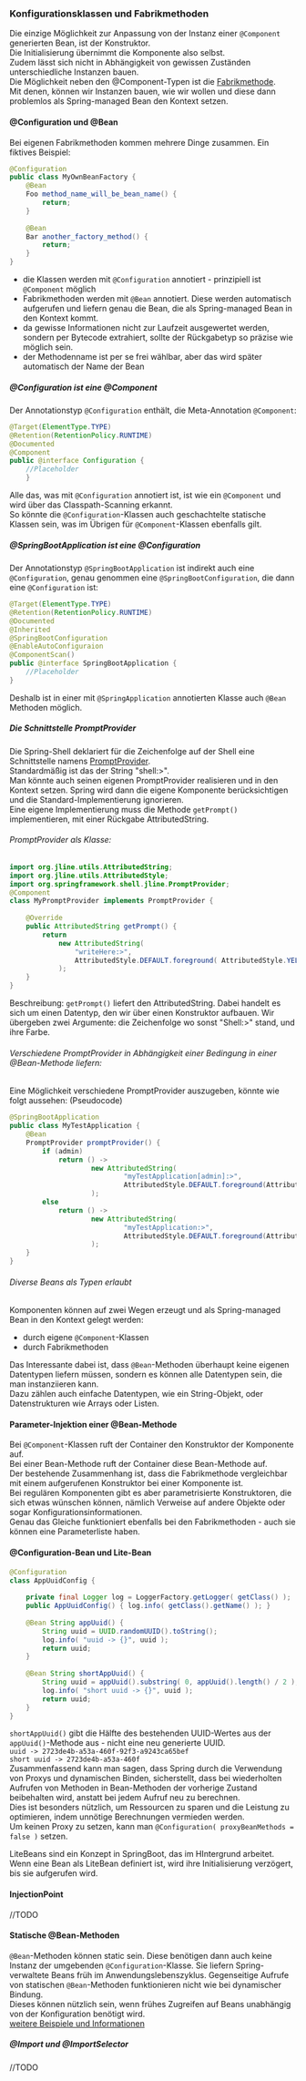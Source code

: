 ### Konfigurationsklassen und Fabrikmethoden
Die einzige Möglichkeit zur Anpassung von der Instanz einer `@Component` generierten Bean, ist der Konstruktor.  
Die Initialisierung übernimmt die Komponente also selbst.  
Zudem lässt sich nicht in Abhängigkeit von gewissen Zuständen unterschiedliche Instanzen bauen.  
Die Möglichkeit neben den @Component-Typen ist die [Fabrikmethode](https://refactoring.guru/design-patterns/factory-method/java/example).    
Mit denen, können wir Instanzen bauen, wie wir wollen und diese dann problemlos als Spring-managed Bean den Kontext setzen.

#### @Configuration und @Bean
Bei eigenen Fabrikmethoden kommen mehrere Dinge zusammen. Ein fiktives Beispiel:  
```java
@Configuration
public class MyOwnBeanFactory {
    @Bean
    Foo method_name_will_be_bean_name() {
        return;
    }
    
    @Bean
    Bar another_factory_method() {
        return;
    }
}
```
- die Klassen werden mit `@Configuration` annotiert - prinzipiell ist `@Component` möglich
- Fabrikmethoden werden mit `@Bean` annotiert. Diese werden automatisch aufgerufen und liefern genau die Bean, die als Spring-managed Bean in den Kontext kommt.
- da gewisse Informationen nicht zur Laufzeit ausgewertet werden, sondern per Bytecode extrahiert, sollte der Rückgabetyp so präzise wie möglich sein.
- der Methodenname ist per se frei wählbar, aber das wird später automatisch der Name der Bean

##### @Configuration ist eine @Component
Der Annotationstyp `@Configuration` enthält, die Meta-Annotation `@Component`:
```java
@Target(ElementType.TYPE)
@Retention(RetentionPolicy.RUNTIME)
@Documented
@Component
public @interface Configuration {
    //Placeholder
    }
```
Alle das, was mit `@Configuration` annotiert ist, ist wie ein `@Component` und wird über das Classpath-Scanning erkannt.  
So könnte die `@Configuration`-Klassen auch geschachtelte statische Klassen sein, was im Übrigen für `@Component`-Klassen ebenfalls gilt.

##### @SpringBootApplication ist eine @Configuration
Der Annotationstyp `@SpringBootApplication` ist indirekt auch eine `@Configuration`, genau genommen eine `@SpringBootConfiguration`, die dann eine `@Configuration` ist:  
```java
@Target(ElementType.TYPE)
@Retention(RetentionPolicy.RUNTIME)
@Documented
@Inherited
@SpringBootConfiguration
@EnableAutoConfiguraion
@ComponentScan()
public @interface SpringBootApplication {
    //Placeholder
}
```
Deshalb ist in einer mit `@SpringApplication` annotierten Klasse auch `@Bean` Methoden möglich.

##### Die Schnittstelle PromptProvider
Die Spring-Shell deklariert für die Zeichenfolge auf der Shell eine Schnittstelle namens [PromptProvider](https://docs.spring.io/spring-shell/docs/current/api/index.html?org/springframework/shell/jline/PromptProvider.html).  
Standardmäßig ist das der String "shell:>".  
Man könnte auch seinen eigenen PromptProvider realisieren und in den Kontext setzen. Spring wird dann die eigene Komponente berücksichtigen und die Standard-Implementierung ignorieren.  
Eine eigene Implementierung muss die Methode `getPrompt()` implementieren, mit einer Rückgabe AttributedString.
  
###### PromptProvider als Klasse:
```java 
import org.jline.utils.AttributedString;
import org.jline.utils.AttributedStyle;
import org.springframework.shell.jline.PromptProvider;
@Component
class MyPromptProvider implements PromptProvider {
    
    @Override
    public AttributedString getPrompt() {
        return
            new AttributedString(
                "writeHere:>",
                AttributedStyle.DEFAULT.foreground( AttributedStyle.YELLOW )
            );
    }
}
```
Beschreibung: `getPrompt()` liefert den AttributedString. Dabei handelt es sich um einen Datentyp, den wir über einen Konstruktor aufbauen. Wir übergeben zwei Argumente: die Zeichenfolge wo sonst "Shell:>" stand, und ihre Farbe.  

###### Verschiedene PromptProvider in Abhängigkeit einer Bedingung in einer @Bean-Methode liefern:
Eine Möglichkeit verschiedene PromptProvider auszugeben, könnte wie folgt aussehen: (Pseudocode)  
```java
@SpringBootApplication
public class MyTestApplication {
    @Bean
    PromptProvider promptProvider() {
        if (admin)
            return () -> 
                    new AttributedString(
                            "myTestApplication[admin]:>",
                            AttributedStyle.DEFAULT.foreground(AttributedStyle.YELLOW)
                    );
        else 
            return () -> 
                    new AttributedString(
                            "myTestApplication:>",
                            AttributedStyle.DEFAULT.foreground(AttributedStyle.GREEN)
                    );
    }
}
```

###### Diverse Beans als Typen erlaubt
Komponenten können auf zwei Wegen erzeugt und als Spring-managed Bean in den Kontext gelegt werden:  
- durch eigene `@Component`-Klassen
- durch Fabrikmethoden  
  
Das Interessante dabei ist, dass `@Bean`-Methoden überhaupt keine eigenen Datentypen liefern müssen, sondern es können alle Datentypen sein, die man instanziieren kann.  
Dazu zählen auch einfache Datentypen, wie ein String-Objekt, oder Datenstrukturen wie Arrays oder Listen.  

#### Parameter-Injektion einer @Bean-Methode
Bei `@Component`-Klassen ruft der Container den Konstruktor der Komponente auf.  
Bei einer Bean-Methode ruft der Container diese Bean-Methode auf.  
Der bestehende Zusammenhang ist, dass die Fabrikmethode vergleichbar mit einem aufgerufenen Konstruktor bei einer Komponente ist.   
Bei regulären Komponenten gibt es aber parametrisierte Konstruktoren, die sich etwas wünschen können, nämlich Verweise auf andere Objekte oder sogar Konfigurationsinformationen.  
Genau das Gleiche funktioniert ebenfalls bei den Fabrikmethoden - auch sie können eine Parameterliste haben.

#### @Configuration-Bean und Lite-Bean

```java
@Configuration
class AppUuidConfig {
    
    private final Logger log = LoggerFactory.getLogger( getClass() );
    public AppUuidConfig() { log.info( getClass().getName() ); }
    
    @Bean String appUuid() {
        String uuid = UUID.randomUUID().toString();
        log.info( "uuid -> {}", uuid );
        return uuid;
    }
    
    @Bean String shortAppUuid() {
        String uuid = appUuid().substring( 0, appUuid().length() / 2 );
        log.info( "short uuid -> {}", uuid );
        return uuid;
    }
}
```

`shortAppUuid()` gibt die Hälfte des bestehenden UUID-Wertes aus der `appUuid()`-Methode aus - nicht eine neu generierte UUID.    
`uuid -> 2723de4b-a53a-460f-92f3-a9243ca65bef`  
`short uuid -> 2723de4b-a53a-460f`  
Zusammenfassend kann man sagen, dass Spring durch die Verwendung von Proxys und dynamischen Binden, sicherstellt, dass bei wiederholten Aufrufen von Methoden in Bean-Methoden der vorherige Zustand beibehalten wird, anstatt bei jedem Aufruf neu zu berechnen.  
Dies ist besonders nützlich, um Ressourcen zu sparen und die Leistung zu optimieren, indem unnötige Berechnungen vermieden werden.  
Um keinen Proxy zu setzen, kann man `@Configuration( proxyBeanMethods = false )` setzen.  
  
LiteBeans sind ein Konzept in SpringBoot, das im HIntergrund arbeitet. Wenn eine Bean als LiteBean definiert ist, wird ihre Initialisierung verzögert, bis sie aufgerufen wird.  

#### InjectionPoint

//TODO

#### Statische @Bean-Methoden

`@Bean`-Methoden können static sein. Diese benötigen dann auch keine Instanz der umgebenden `@Configuration`-Klasse. 
Sie liefern Spring-verwaltete Beans früh im Anwendungslebenszyklus. Gegenseitige Aufrufe von statischen `@Bean`-Methoden funktionieren nicht wie bei dynamischer Bindung.  
Dieses können nützlich sein, wenn frühes Zugreifen auf Beans unabhängig von der Konfiguration benötigt wird.  
[weitere Beispiele und Informationen](https://docs.spring.io/spring-framework/reference/core/beans/classpath-scanning.html#beans-factorybeans-annotations)

##### @Import und @ImportSelector

//TODO
